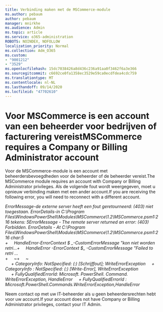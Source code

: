 ```yaml
---
title: Verbinding maken met de MSCommerce-module
ms.author: pebaum
author: pebaum
manager: mnirkhe
ms.audience: Admin
ms.topic: article
ms.service: o365-administration
ROBOTS: NOINDEX, NOFOLLOW
localization_priority: Normal
ms.collection: Adm_O365
ms.custom:
- "9001212"
- "3529"
ms.openlocfilehash: 15dc7038426a8d436c236a91aa0f3462f6a3e366
ms.sourcegitcommit: c6692ce0fa1358ec3529e59ca0ecdfdea4cdc759
ms.translationtype: MT
ms.contentlocale: nl-NL
ms.lasthandoff: 09/14/2020
ms.locfileid: "47702610"
---
```

# <a name="mscommerce-requires-a-company-or-billing-administrator-account"></a><span data-ttu-id="1c1ce-102">Voor MSCommerce is een account van een beheerder voor bedrijven of facturering vereist</span><span class="sxs-lookup"><span data-stu-id="1c1ce-102">MSCommerce requires a Company or Billing Administrator account</span></span>

<span data-ttu-id="1c1ce-103">Voor de MSCommerce-module is een account met beheerdersbevoegdheden voor de beheerder of de beheerder vereist.</span><span class="sxs-lookup"><span data-stu-id="1c1ce-103">The MSCommerce module requires an account with Company or Billing Administrator privileges.</span></span> <span data-ttu-id="1c1ce-104">Als de volgende fout wordt weergegeven, moet u opnieuw verbinding maken met een ander account.</span><span class="sxs-lookup"><span data-stu-id="1c1ce-104">If you are receiving the following error, you will need to reconnect with a different account.</span></span>

<span data-ttu-id="1c1ce-105">*ErrorMessage-de externe server heeft een fout geretourneerd: (403) niet toegestaan. ErrorDetails-in C:\Program Files\WindowsPowerShell\Modules\MSCommerce\1.2\MSCommerce.psm1:216 tekens: 5*</span><span class="sxs-lookup"><span data-stu-id="1c1ce-105">*ErrorMessage - The remote server returned an error: (403) Forbidden. ErrorDetails - At C:\Program Files\WindowsPowerShell\Modules\MSCommerce\1.2\MSCommerce.psm1:216 char:5*</span></span><br>
<span data-ttu-id="1c1ce-106">*+&nbsp;&nbsp;&nbsp;&nbsp;&nbsp;HandleError-ErrorContext $ _-CustomErrorMessage "kon niet worden retri...*</span><span class="sxs-lookup"><span data-stu-id="1c1ce-106">*+&nbsp;&nbsp;&nbsp;&nbsp;&nbsp;HandleError -ErrorContext $_ -CustomErrorMessage "Failed to retri ...*</span></span><br>
<span data-ttu-id="1c1ce-107">\+&nbsp;&nbsp;&nbsp;&nbsp;&nbsp;~~~~~~~~~~~~~~~~~~~~~~~~~~~~~~~~~~~~~~~~~~~~~~~~~~~~~~~~~~~~~~~~~</span><span class="sxs-lookup"><span data-stu-id="1c1ce-107">\+&nbsp;&nbsp;&nbsp;&nbsp;&nbsp;~~~~~~~~~~~~~~~~~~~~~~~~~~~~~~~~~~~~~~~~~~~~~~~~~~~~~~~~~~~~~~~~~</span></span><br>
<span data-ttu-id="1c1ce-108">&nbsp;&nbsp;&nbsp;&nbsp;&nbsp;*+ CategoryInfo: NotSpecified: (:) [Schrijffout]; WriteErrorException*</span><span class="sxs-lookup"><span data-stu-id="1c1ce-108">&nbsp;&nbsp;&nbsp;&nbsp;&nbsp;*+ CategoryInfo          : NotSpecified: (:) [Write-Error], WriteErrorException*</span></span><br>
<span data-ttu-id="1c1ce-109">&nbsp;&nbsp;&nbsp;&nbsp;&nbsp;*+ FullyQualifiedErrorId: Microsoft. PowerShell. Command. WriteErrorException, HandleError*</span><span class="sxs-lookup"><span data-stu-id="1c1ce-109">&nbsp;&nbsp;&nbsp;&nbsp;&nbsp;*+ FullyQualifiedErrorId : Microsoft.PowerShell.Commands.WriteErrorException,HandleError*</span></span>

<span data-ttu-id="1c1ce-110">Neem contact op met uw IT-beheerder als u geen beheerdersrechten hebt voor uw account.</span><span class="sxs-lookup"><span data-stu-id="1c1ce-110">If your account does not have Company or Billing Administrator privileges, contact your IT Admin.</span></span>
